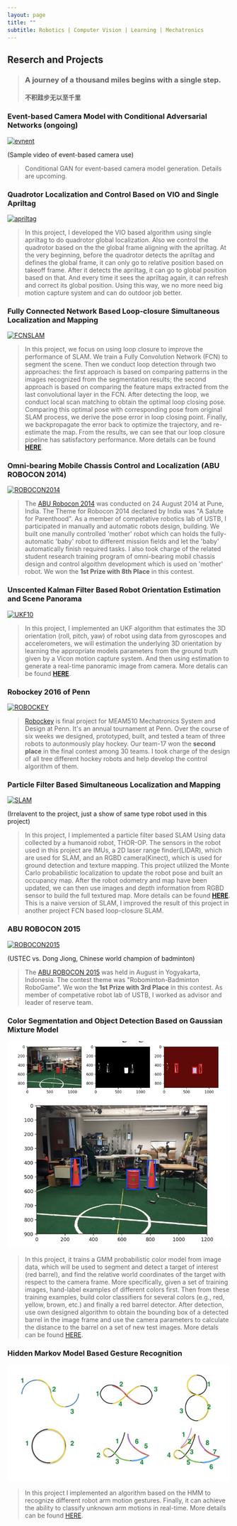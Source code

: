 ```yaml
---
layout: page
title: ""
subtitle: Robotics | Computer Vision | Learning | Mechatronics
---
```

## Reserch and Projects
> ### A journey of a thousand miles begins with a single step. 
> #### 不积跬步无以至千里

### Event-based Camera Model with Conditional Adversarial Networks (ongoing)
[![evnent](http://img.youtube.com/vi/bVVBTQ7l36I/0.jpg)](http://www.youtube.com/watch?v=bVVBTQ7l36I "event")

(Sample video of event-based camera use)

> Conditional GAN for event-based camera model generation. Details are upcoming.

### Quadrotor Localization and Control Based on VIO and Single Apriltag
[![apriltag](http://img.youtube.com/vi/SXhylsI6tZY/0.jpg)](http://www.youtube.com/watch?v=SXhylsI6tZY "apriltag")
> In this project, I developed the VIO based algorithm using single apriltag to do quadrotor global localization. Also we control the quadrotor based on the the global frame aligning with the apriltag. At the very beginning, before the quadrotor detects the apriltag and defines the global frame, it can only go to relative position based on takeoff frame. After it detects the apriltag, it can go to global position based on that. And every time it sees the apriltag again, it can refresh and correct its global position. Using this way, we no more need big motion capture system and can do outdoor job better.

### Fully Connected Network Based Loop-closure Simultaneous Localization and Mapping
[![FCNSLAM](http://img.youtube.com/vi/UbIvX2wLOx0/0.jpg)](http://www.youtube.com/watch?v=UbIvX2wLOx0 "FCNSLAM")
> In this project, we focus on using loop closure to improve the performance of SLAM. We train a Fully Convolution Network (FCN) to segment the scene. Then we conduct loop detection through two approaches: the first approach is based on comparing patterns in the images recognized from the segmentation results; the second approach is based on comparing the feature maps extracted from the last convolutional layer in the FCN. After detecting the loop, we conduct local scan matching to obtain the optimal loop closing pose. Comparing this optimal pose with corresponding pose from original SLAM process, we derive the pose error in loop closing point. Finally, we backpropagate the error back to optimize the trajectory, and re-estimate the map. From the results, we can see that our loop closure pipeline has satisfactory performance. More details can be found [**HERE**](https://docs.google.com/presentation/d/1LXZBWzL3knhRaRUoEIvMcnIDkkwjKsgEsluMrY89CKI/edit?usp=sharing).

### Omni-bearing Mobile Chassis Control and Localization (ABU ROBOCON 2014)
[![ROBOCON2014](http://img.youtube.com/vi/GRFTnDMXKEM/0.jpg)](http://www.youtube.com/watch?v=GRFTnDMXKEM "ROBOCON2014")
> The [ABU Robocon 2014](https://www.youtube.com/watch?v=GchwbtfqDzc) was conducted on 24 August 2014 at Pune, India. The Theme for Robocon 2014 declared by India was "A Salute for Parenthood". As a member of competative robotics lab of USTB, I participated in manually and automatic robots design, building. We built one manully controlled 'mother' robot which can holds the fully-automatic 'baby' robot to different mission fields and let the 'baby' automatically finish required tasks. I also took charge of the related student research training program of omni-bearing mobil chassis design and control algoithm development which is used on 'mother' robot. We won the **1st Prize with 8th Place** in this contest.

### Unscented Kalman Filter Based Robot Orientation Estimation and Scene Panorama
[![UKF10](http://img.youtube.com/vi/YZcB-QJcKUk/0.jpg)](http://www.youtube.com/watch?v=YZcB-QJcKUk "UKF10")

> In this project, I implemented an UKF algorithm that estimates the 3D orientation (roll, pitch, yaw) of robot using data from gyroscopes and accelerometers, we will estimation the underlying 3D orientation by learning the appropriate models parameters from the ground truth given by a Vicon motion capture system. And then using estimation to generate a real-time panoramic image from camera. More detalis can be found [**HERE**](https://drive.google.com/file/d/1o5SvcSBA19LULOKvvoPVM_jdCfaBRu-j/view?usp=sharing).

### Robockey 2016 of Penn
[![ROBOCKEY](http://img.youtube.com/vi/-ZKGABq9zFw/0.jpg)](http://www.youtube.com/watch?v=-ZKGABq9zFw "ROBOCKEY")
> [Robockey](http://medesign.seas.upenn.edu/index.php/Courses.MEAM510-12C-ROBOCKEY) is final project for MEAM510 Mechatronics System and Design at Penn. It's an annual tournament at Penn. Over the course of six weeks we designed, prototyped, built, and tested a team of three robots to autonmously play hockey. Our team-17 won the **second place** in the final contest among 30 teams. I took charge of the design of all tree different hockey robots and help develop the control algorithm of them.

### Particle Filter Based Simultaneous Localization and Mapping
[![SLAM](http://img.youtube.com/vi/pIXTOGjYGwI/0.jpg)](http://www.youtube.com/watch?v=pIXTOGjYGwI "SLAM")

(Irrelavent to the project, just a show of same type robot used in this project)
> In this project, I implemented a particle filter based SLAM Using data collected by a humanoid robot, THOR-OP. The sensors in the robot used in this project are IMUs, a 2D laser range finder(LIDAR), which are used for SLAM, and an RGBD camera(Kinect), which is used for ground detection and texture mapping. This project utilized the Monte Carlo probabilistic localization to update the robot pose and built an occupancy map. After the robot odometry and map have been updated, we can then use images and depth information from RGBD sensor to build the full textured map. More details can be found [**HERE**](https://drive.google.com/file/d/16IkqVXOwycFfrLx0UPp3M5D0AOkudBLr/view?usp=sharing). This is a naive version of SLAM, I improved the result of this project in another project FCN based loop-closure SLAM.

### ABU ROBOCON 2015
[![ROBOCON2015](http://img.youtube.com/vi/D9vJPjMSstM/0.jpg)](http://www.youtube.com/watch?v=D9vJPjMSstM "ROBOCON2015")

(USTEC vs. Dong Jiong, Chinese world champion of badminton)
> The [ABU ROBOCON 2015](https://www.youtube.com/watch?v=XiAct2sre-M) was held in August in Yogyakarta, Indonesia. The contest theme was "Robominton-Badminton RoboGame". We won the **1st Prize with 3rd Place** in this contest. As member of competative robot lab of USTB, I worked as advisor and leader of reserve team.

### Color Segmentation and Object Detection Based on Gaussian Mixture Model
![GMM](/img/GMM.png)

> In this project, it trains a GMM probabilistic color model from image data, which will be used to segment and detect a target of interest (red barrel), and find the relative world coordinates of the target with respect to the camera frame. More specifically, given a set of training images, hand-label examples of different colors first. Then from these training examples, build color classifiers for several colors (e.g., red, yellow, brown, etc.) and finally a red barrel detector. After detection, use own designed algorithm to obtain the bounding box of a detected barrel in the image frame and use the camera parameters to calculate the distance to the barrel on a set of new test images. More detals can be found [HERE](https://drive.google.com/file/d/1WrkjVK_kIzKkBLRCHbgkg91dZRN2C8GQ/view?usp=sharing).


### Hidden Markov Model Based Gesture Recognition
![HMM](/img/HMM.png)

> In this project I implemented an algorithm based on the HMM to recognize different robot arm motion gestures. Finally, it can achieve the ability to classify unknown arm motions in real-time. More details can be found [HERE](https://drive.google.com/file/d/1jrNJZ-b-0qBN3pMlLwE3VQyAsYtaO_TD/view?usp=sharing).
